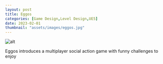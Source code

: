 ```yaml
---
layout: post
title: Eggos
categories: [Game Design,Level Design,UE5]
date: 2023-02-01
thumbnail: "assets/images/eggos.jpg"
---
```


![alt](https://github.com/Bibool/portfolio.github.io/blob/main/assets/ani_banner.png?raw=true)

Eggos introduces a multiplayer social action game with funny challenges to enjoy
